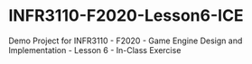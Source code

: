 # INFR3110-F2020-Lesson6-ICE

Demo Project for INFR3110 - F2020 - Game Engine Design and Implementation - Lesson 6 - In-Class Exercise
